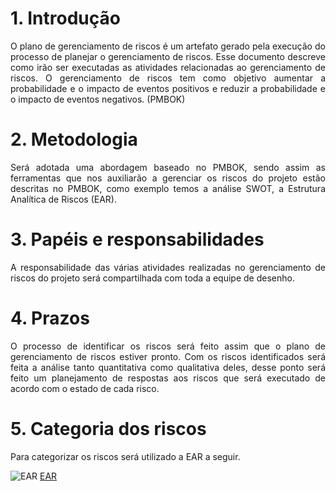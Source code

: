 # 1. Introdução

<p align="justify"> O plano de gerenciamento de riscos é um artefato gerado pela execução do processo de planejar o gerenciamento de riscos. Esse documento descreve como irão ser executadas as atividades relacionadas ao gerenciamento de riscos. O gerenciamento de riscos tem como objetivo aumentar a probabilidade e o impacto de eventos positivos e reduzir a probabilidade e o impacto de eventos negativos. (PMBOK)

# 2. Metodologia

<p align="justify"> Será adotada uma abordagem baseado no PMBOK, sendo assim as ferramentas que nos auxiliarão a gerenciar os riscos do projeto estão descritas no PMBOK, como exemplo temos a análise SWOT, a Estrutura Analítica de Riscos (EAR).

# 3. Papéis e responsabilidades

<p align="justify">A responsabilidade das várias atividades realizadas no gerenciamento de riscos do projeto será  compartilhada com toda a equipe de desenho.

# 4. Prazos

<p align="justify"> O processo de identificar os riscos será feito assim que o plano de gerenciamento de riscos estiver pronto. Com os riscos identificados será feita a análise tanto quantitativa como qualitativa deles, desse ponto será feito um planejamento de respostas aos riscos que será executado de acordo com o estado de cada risco.

# 5. Categoria dos riscos

<p align="justify"> Para categorizar os riscos será utilizado a EAR a seguir.

![EAR](https://raw.githubusercontent.com/wiki/Desenho-1-2018-G-6/docs/EARPreview.png)
[EAR](https://raw.githubusercontent.com/wiki/Desenho-1-2018-G-6/docs/EARPreview.png)


